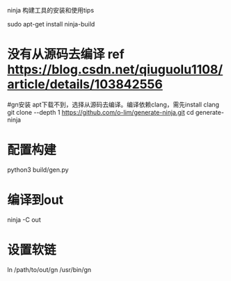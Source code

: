 ninja 构建工具的安装和使用tips

sudo apt-get install ninja-build
# 没有从源码去编译 ref https://blog.csdn.net/qiuguolu1108/article/details/103842556

#gn安装 apt下载不到，选择从源码去编译。编译依赖clang，需先install clang
git clone --depth 1 https://github.com/o-lim/generate-ninja.git
cd generate-ninja
# 配置构建
python3 build/gen.py
# 编译到out
ninja -C out
# 设置软链
ln /path/to/out/gn /usr/bin/gn


